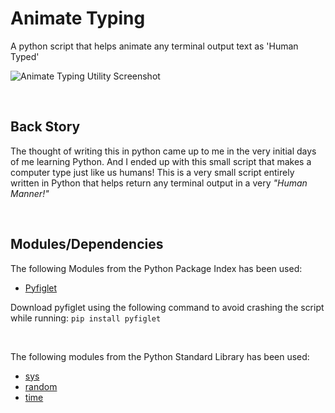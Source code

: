 # Animate Typing
A python script that helps animate any terminal output text as 'Human Typed'
<br>

![Animate Typing Utility Screenshot](https://github.com/chandrasreasgop/Computer-Typing-Animation/blob/main/Animate%20Typing%20Terminal%20App.png?raw=true)

<br>

## Back Story

The thought of writing this in python came up to me in the very initial days of me learning Python. And I ended up with this small script that makes a computer type just like us humans! This is a very small script entirely written in Python that helps return any terminal output in a very *"Human Manner!"*
<br>

<br>

## Modules/Dependencies

The following Modules from the Python Package Index has been used:
- [Pyfiglet](https://pypi.org/project/pyfiglet/0.7/)

Download pyfiglet using the following command to avoid crashing the script while running:
`pip install pyfiglet  `

<br>

The following modules from the Python Standard Library has been used:
- [sys](https://docs.python.org/3/library/sys.html#module-sys)
- [random](https://docs.python.org/3/library/random.html#module-random)
- [time]()
